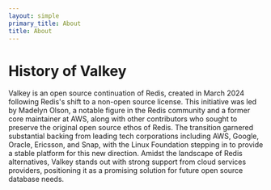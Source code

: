 ```yaml
---
layout: simple
primary_title: About
title: About
---
```


# History of Valkey

Valkey is an open source continuation of Redis, created in March 2024 following Redis's shift to a non-open source license.
This initiative was led by Madelyn Olson, a notable figure in the Redis community and a former core maintainer at AWS, along with other contributors who sought to preserve the original open source ethos of Redis.
The transition garnered substantial backing from leading tech corporations including AWS, Google, Oracle, Ericsson, and Snap, with the Linux Foundation stepping in to provide a stable platform for this new direction.
Amidst the landscape of Redis alternatives, Valkey stands out with strong support from cloud services providers, positioning it as a promising solution for future open source database needs.